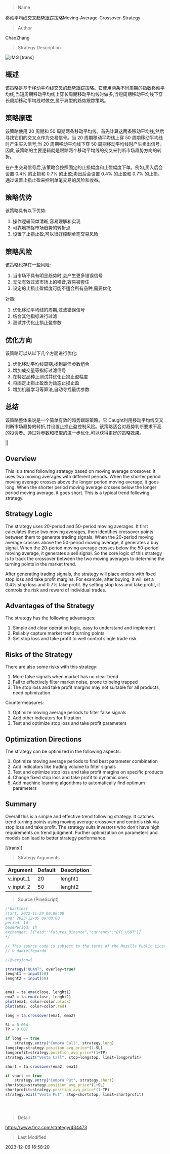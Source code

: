 
> Name

移动平均线交叉趋势跟踪策略Moving-Average-Crossover-Strategy

> Author

ChaoZhang

> Strategy Description

![IMG](https://www.fmz.com/upload/asset/101c6953fdd67d18e13.png)
[trans]

## 概述

该策略是基于移动平均线交叉的趋势跟踪策略。它使用两条不同周期的指数移动平均线,当短周期移动平均线上穿长周期移动平均线时做多,当短周期移动平均线下穿长周期移动平均线时做空,属于典型的趋势跟踪策略。

## 策略原理   

该策略使用 20 周期和 50 周期两条移动平均线。首先计算这两条移动平均线,然后寻找它们的交叉点作为交易信号。当 20 周期移动平均线上穿 50 周期移动平均线时产生买入信号;当 20 周期移动平均线下穿 50 周期移动平均线时产生卖出信号。因此,该策略的主要逻辑就是跟踪两个移动平均线的交叉来判断市场趋势方向的转折。  

在产生交易信号后,该策略会按照固定的止损幅度和止盈幅度下单。例如,买入后会设置 0.4% 的止损和 0.7% 的止盈;卖出后会设置 0.4% 的止盈和 0.7% 的止损。通过设置止损止盈来控制单笔交易的风险和收益。

## 策略优势  

该策略具有以下优势:

1. 操作逻辑简单清晰,容易理解和实现  
2. 可靠地捕捉市场趋势的转折点  
3. 设置了止损止盈,可以很好控制单笔交易风险  

## 策略风险

该策略也存在一些风险:  

1. 当市场不具有明显趋势时,会产生更多错误信号  
2. 无法有效过滤市场上的噪音,容易被套住  
3. 设定的止损止盈幅度可能不适合所有品种,需要优化  

对策:
1. 优化移动平均线的周期,过滤错误信号  
2. 结合其他指标进行过滤  
3. 测试并优化止损止盈参数  

## 优化方向  

该策略可以从以下几个方面进行优化:

1. 优化移动平均线周期,找到最佳参数组合  
2. 增加成交量等指标过滤信号  
3. 在特定品种上测试并优化止损止盈幅度  
4. 将固定止损止盈改为动态止损止盈  
5. 增加机器学习等算法,自动寻找最优参数  

## 总结  

该策略整体来说是一个简单有效的趋势跟踪策略。它 Caught利用移动平均线交叉判断市场趋势的转折,并设置止损止盈控制风险。该策略适合对趋势判断要求不高的投资者。通过对参数和模型的进一步优化,可以获得更好的策略效果。

||

## Overview  

This is a trend following strategy based on moving average crossover. It uses two moving averages with different periods. When the shorter period moving average crosses above the longer period moving average, it goes long. When the shorter period moving average crosses below the longer period moving average, it goes short. This is a typical trend following strategy.  

## Strategy Logic  

The strategy uses 20-period and 50-period moving averages. It first calculates these two moving averages, then identifies crossover points between them to generate trading signals. When the 20-period moving average crosses above the 50-period moving average, it generates a buy signal. When the 20-period moving average crosses below the 50-period moving average, it generates a sell signal. So the core logic of this strategy is to track the crossover between the two moving averages to determine the turning points in the market trend.

After generating trading signals, the strategy will place orders with fixed stop loss and take profit margins. For example, after buying, it will set a 0.4% stop loss and 0.7% take profit. By setting stop loss and take profit, it controls the risk and reward of individual trades.  

## Advantages of the Strategy

The strategy has the following advantages:

1. Simple and clear operation logic, easy to understand and implement
2. Reliably capture market trend turning points  
3. Set stop loss and take profit to well control single trade risk

## Risks of the Strategy  

There are also some risks with this strategy:

1. More false signals when market has no clear trend  
2. Fail to effectively filter market noise, prone to being trapped
3. The stop loss and take profit margins may not suitable for all products, need optimization

Countermeasures:

1. Optimize moving average periods to filter false signals
2. Add other indicators for filtration 
3. Test and optimize stop loss and take profit parameters  

## Optimization Directions 

The strategy can be optimized in the following aspects:

1. Optimize moving average periods to find best parameter combination
2. Add indicators like trading volume to filter signals
3. Test and optimize stop loss and take profit margins on specific products   
4. Change fixed stop loss and take profit to dynamic ones
5. Add machine learning algorithms to automatically find optimum parameters  

## Summary   

Overall this is a simple and effective trend following strategy. It catches trend turning points using moving average crossover and controls risk via stop loss and take profit. The strategy suits investors who don't have high requirements on trend judgment. Further optimization on parameters and models can lead to better strategy performance.

[/trans]]

> Strategy Arguments



|Argument|Default|Description|
|----|----|----|
|v_input_1|20|lenght1|
|v_input_2|50|lenght2|


> Source (PineScript)

``` javascript
/*backtest
start: 2022-11-29 00:00:00
end: 2023-12-05 00:00:00
period: 1d
basePeriod: 1h
exchanges: [{"eid":"Futures_Binance","currency":"BTC_USDT"}]
*/

// This source code is subject to the terms of the Mozilla Public License 2.0 at https://mozilla.org/MPL/2.0/
// © danielfepardo

//@version=5

strategy("QUANT", overlay=true)
lenght1 = input(20)
lenght2 = input(50)


ema1 = ta.ema(close, lenght1)
ema2 = ta.ema(close, lenght2)
plot(ema1, color=color.black)
plot(ema2, color=color.red)

long = ta.crossover(ema1, ema2)

SL = 0.004
TP = 0.007

if long == true
    strategy.entry("Compra Call", strategy.long)
longstop=strategy.position_avg_price*(1-SL)
longprofit=strategy.position_avg_price*(1+TP)
strategy.exit("Venta Call", stop=longstop, limit=longprofit)

short = ta.crossover(ema2, ema1)

if short == true
    strategy.entry("Compra Put", strategy.short)
shortstop=strategy.position_avg_price*(1+SL)
shortprofit=strategy.position_avg_price*(1-TP)
strategy.exit("Venta Put", stop=shortstop, limit=shortprofit)





```

> Detail

https://www.fmz.com/strategy/434473

> Last Modified

2023-12-06 16:58:20
